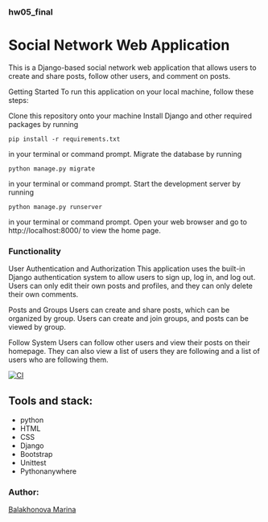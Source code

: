 ### hw05_final
# Social Network Web Application
This is a Django-based social network web application that allows users to create and share posts, follow other users, and comment on posts.

Getting Started
To run this application on your local machine, follow these steps:

Clone this repository onto your machine
Install Django and other required packages by running 
```
pip install -r requirements.txt
```
in your terminal or command prompt.
Migrate the database by running 
```
python manage.py migrate 
```
in your terminal or command prompt.
Start the development server by running 
```
python manage.py runserver 
```
in your terminal or command prompt.
Open your web browser and go to http://localhost:8000/ to view the home page.

### Functionality
User Authentication and Authorization
This application uses the built-in Django authentication system to allow users to sign up, log in, and log out. Users can only edit their own posts and profiles, and they can only delete their own comments.

Posts and Groups
Users can create and share posts, which can be organized by group. Users can create and join groups, and posts can be viewed by group.

Follow System
Users can follow other users and view their posts on their homepage. They can also view a list of users they are following and a list of users who are following them.

[![CI](https://github.com/yandex-praktikum/hw05_final/actions/workflows/python-app.yml/badge.svg?branch=master)](https://github.com/yandex-praktikum/hw05_final/actions/workflows/python-app.yml)

## Tools and stack: 
- python 
- HTML 
- CSS 
- Django 
- Bootstrap 
- Unittest 
- Pythonanywhere

### Author:
[Balakhonova Marina](https://github.com/margoloko)
